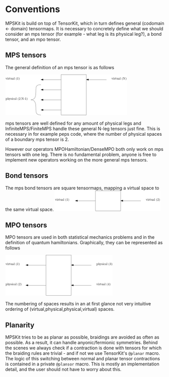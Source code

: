 # Conventions

MPSKit is build on top of TensorKit, which in turn defines general (codomain ← domain) tensormaps.
It is necessary to concretely define what we should consider an mps tensor (for example - what leg is its physical leg?), a bond tensor, and an mpo tensor.

## MPS tensors

The general definition of an mps tensor is as follows

![](mps_tensor_definition.png)

mps tensors are well defined for any amount of physical legs and InfiniteMPS/FiniteMPS handle these general N-leg tensors just fine. This is necessary in for example peps code, where the number of physical spaces of a boundary mps tensor is 2.

However our operators MPOHamiltonian/DenseMPO both only work on mps tensors with one leg. There is no fundamental problem, anyone is free to implement new operators working on the more general mps tensors.

## Bond tensors

The mps bond tensors are square tensormaps, mapping a virtual space to the same virtual space.
![](bond_tensor_definition.png)

## MPO tensors

MPO tensors are used in both statistical mechanics problems and in the definition of quantum hamiltonians. Graphically, they can be represented as follows

![](mpo_tensor_definition.png)

The numbering of spaces results in an at first glance not very intuitive ordering of (virtual,physical,physical,virtual) spaces.

## Planarity

MPSKit tries to be as planar as possible, braidings are avoided as often as possible. As a result, it can handle anyonic/fermionic symmetries. Behind the scenes we always check if a contraction is done with tensors for which the braiding rules are trivial - and if not we use TensorKit's `@planar` macro. The logic of this switching between normal and planar tensor contractions is contained in a private `@plansor` macro. This is mostly an implementation detail, and the user should not have to worry about this.
